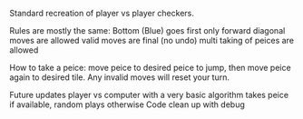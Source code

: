 Standard recreation of player vs player checkers.

Rules are mostly the same:
  Bottom (Blue) goes first 
  only forward diagonal moves are allowed
  valid moves are final (no undo)
  multi taking of peices are allowed
  
How to take a peice: 
  move peice to desired peice to jump, 
  then move peice again to desired tile. 
  Any invalid moves will reset your turn. 

Future updates
  player vs computer with a very basic algorithm
    takes peice if available, random plays otherwise
  Code clean up with debug
